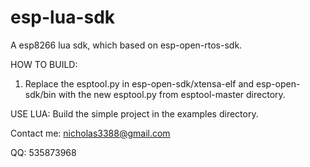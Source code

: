 # esp-lua-sdk
A esp8266 lua sdk, which based on esp-open-rtos-sdk.

HOW TO BUILD:
1. Replace the esptool.py in esp-open-sdk/xtensa-elf and esp-open-sdk/bin with the new esptool.py from esptool-master directory.

USE LUA:
Build the simple project in the examples directory.


Contact me: nicholas3388@gmail.com

QQ: 535873968
